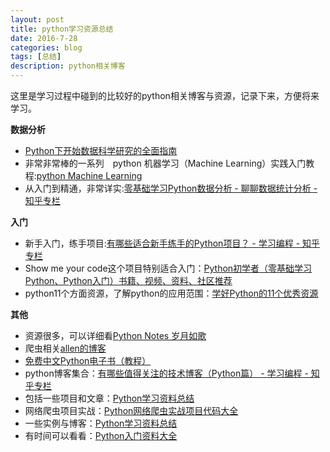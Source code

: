 ```yaml
---
layout: post
title: python学习资源总结
date: 2016-7-28
categories: blog
tags: [总结]
description: python相关博客
---
```


这里是学习过程中碰到的比较好的python相关博客与资源，记录下来，方便将来学习。          


**数据分析**

- [Python下开始数据科学研究的全面指南](https://zhuanlan.zhihu.com/p/22256689)
- 非常非常棒的一系列　python 机器学习（Machine Learning）实践入门教程:[python Machine Learning](http://www.johnwittenauer.net/machine-learning-exercises-in-python-part-1/)
- 从入门到精通，非常详实:[零基础学习Python数据分析 - 聊聊数据统计分析 - 知乎专栏](https://zhuanlan.zhihu.com/p/21799170)


**入门**          

- 新手入门，练手项目:[有哪些适合新手练手的Python项目？ - 学习编程 - 知乎专栏](https://zhuanlan.zhihu.com/p/22164270)
- Show me your code这个项目特别适合入门：[Python初学者（零基础学习Python、Python入门）书籍、视频、资料、社区推荐](https://github.com/Yixiaohan/codeparkshare)
- python11个方面资源，了解python的应用范围：[学好Python的11个优秀资源](https://zhuanlan.zhihu.com/p/21464202?refer=passer)


**其他**      

- 资源很多，可以详细看[Python Notes 岁月如歌](http://lovenight.github.io/Python/)
- 爬虫相关[allen的博客](http://allenwu.itscoder.com/python#undefined)   
- [免费中文Python电子书（教程）](http://foofish.net/blog/97/python-free-ebook)
- python博客集合：[有哪些值得关注的技术博客（Python篇） - 学习编程 - 知乎专栏](https://zhuanlan.zhihu.com/p/22370545)
- 包括一些项目和文章：[Python学习资料总结](https://zhuanlan.zhihu.com/p/22333205)
- 网络爬虫项目实战：[Python网络爬虫实战项目代码大全](https://zhuanlan.zhihu.com/p/22390905)
- 一些实例与博客：[Python学习资料总结](https://zhuanlan.zhihu.com/p/22333205)
- 有时间可以看看：[Python入门资料大全](http://michaelxiang.me/2015/12/02/python-files-list/)
